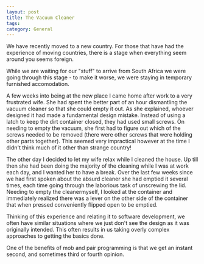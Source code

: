 ```yaml
---
layout: post
title: The Vacuum Cleaner
tags: 
category: General
---
```


We have recently moved to a new country. For those that have had the experience of moving countries, there is a stage when everything seem around you seems foreign.

While we are waiting for our "stuff" to arrive from South Africa we were going through this stage - to make it worse, we were staying in temporary furnished accomodation.

A few weeks into being at the new place I came home after work to a very frustrated wife. She had spent the better part of an hour dismantling the vacuum cleaner so that she could empty it out. As she explained, whoever designed it had made a fundamental design mistake. Instead of using a latch to keep the dirt container closed, they had used small screws. On needing to empty the vacuum, she first had to figure out which of the screws needed to be removed (there were other screws that were holding other parts together). This seemed very impractical however at the time I didn't think much of it other than strange country!

The other day I decided to let my wife relax while I cleaned the house. Up till then she had been doing the majority of the cleaning while I was at work each day, and I wanted her to have a break. Over the last few weeks since we had first spoken about the absurd cleaner she had emptied it several times, each time going through the laborious task of unscrewing the lid. Needing to empty the cleanermyself, I looked at the container and immediately realized there was a lever on the other side of the container that when pressed conveniently flipped open to be emptied.

Thinking of this experience and relating it to software development, we often have similar situations where we just don't see the design as it was originally intended. This often results in us taking overly complex approaches to getting the basics done.

One of the benefits of mob and pair programming is that we get an instant second, and sometimes third or fourth opinion.
